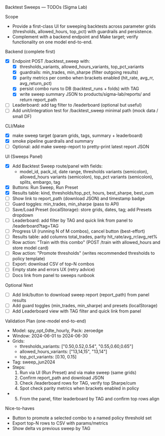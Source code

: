 Backtest Sweeps — TODOs (Sigma Lab)

Scope
- Provide a first-class UI for sweeping backtests across parameter grids (thresholds, allowed_hours, top_pct) with guardrails and persistence.
- Complement with a backend endpoint and Make target; verify functionality on one model end-to-end.

Backend (complete first)
- [x] Endpoint POST /backtest_sweep with:
  - [x] thresholds_variants, allowed_hours_variants, top_pct_variants
  - [x] guardrails: min_trades, min_sharpe (filter outgoing results)
  - [x] parity metrics per combo when brackets enabled (hit_rate, avg_rr, avg_return_pct)
  - [x] persist combo runs to DB (backtest_runs + folds) with TAG
  - [x] write sweep summary JSON to products/sigma-lab/reports/ and return report_path
- [ ] Leaderboard: add tag filter to /leaderboard (optional but useful)
- [ ] Add unit/integration test for /backtest_sweep minimal path (mock data / small DF)

CLI/Make
- [x] make sweep target (param grids, tags, summary + leaderboard)
- [x] smoke pipeline guardrails and summary
- [ ] Optional: add make sweep-report to pretty-print latest report JSON

UI (Sweeps Panel)
- [x] Add Backtest Sweep route/panel with fields:
  - model_id, pack_id, date range, thresholds variants (semicolon), allowed_hours variants (semicolon), top_pct variants (semicolon), splits, embargo, tag
- [x] Buttons: Run Sweep, Run Preset
- [x] Results table: kind, thresholds/top_pct, hours, best_sharpe, best_cum
- [ ] Show link to report_path (download JSON) and timestamp badge
- [ ] Guard toggles: min_trades, min_sharpe (pass to API)
- [ ] Save/Load Preset (localStorage): store grids, dates, tag; add Presets dropdown
- [ ] Leaderboard: add filter by TAG and quick link from panel to /leaderboard?tag=TAG
- [ ] Progress UI (running N of M combos), cancel button (best-effort)
- [ ] Results table: add columns total_trades, parity hit_rate/avg_rr/avg_ret%
- [ ] Row action: "Train with this combo" (POST /train with allowed_hours and store model card)
- [ ] Row action: "Promote thresholds" (writes recommended thresholds to policy template)
- [ ] Export: download CSV of top-N combos
- [ ] Empty state and errors UX (retry advice)
- [ ] Docs link from panel to sweeps runbook

Optional Next
- [ ] Add link/button to download sweep report (report_path) from panel results
- [ ] Add guard toggles (min_trades, min_sharpe) and presets (localStorage)
- [ ] Add Leaderboard view with TAG filter and quick link from panel

Validation Plan (one-model end-to-end)
- Model: spy_opt_0dte_hourly, Pack: zeroedge
- Window: 2024-06-01 to 2024-06-30
- Grids:
  - thresholds_variants: ["0.50,0.52,0.54", "0.55,0.60,0.65"]
  - allowed_hours_variants: ["13,14,15", "13,14"]
  - top_pct_variants: [0.10, 0.15]
- Tag: sweep_jun2024
- Steps:
  1) Run via UI (Run Preset) and via make sweep (same grids)
  2) Confirm report_path and download JSON
  3) Check /leaderboard rows for TAG, verify top Sharpe/cum
  4) Spot check parity metrics when brackets enabled in policy
- 5) From the panel, filter leaderboard by TAG and confirm top rows align

Nice-to-haves
- Button to promote a selected combo to a named policy threshold set
- Export top-N rows to CSV with params/metrics
- Show delta vs previous sweep by TAG
